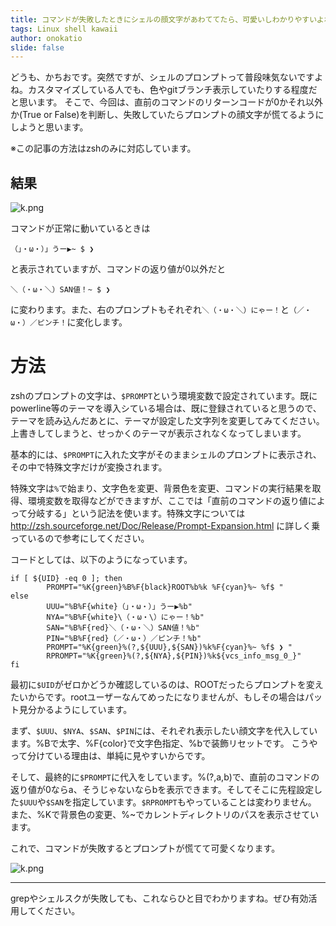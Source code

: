 ```yaml
---
title: コマンドが失敗したときにシェルの顔文字があわててたら、可愛いしわかりやすいよね
tags: Linux shell kawaii
author: onokatio
slide: false
---
```

どうも、かちおです。突然ですが、シェルのプロンプトって普段味気ないですよね。カスタマイズしている人でも、色やgitブランチ表示していたりする程度だと思います。
そこで、今回は、直前のコマンドのリターンコードが0かそれ以外か(True or False)を判断し、失敗していたらプロンプトの顔文字が慌てるようにしようと思います。

※この記事の方法はzshのみに対応しています。

## 結果
![k.png](https://qiita-image-store.s3.amazonaws.com/0/154157/6b3b3649-6739-1971-41fc-2af373091c1c.png)

コマンドが正常に動いているときは

```
（」・ω・）」うー▶~ $ ❯
```

と表示されていますが、コマンドの返り値が0以外だと

```
＼（・ω・＼）SAN値！~ $ ❯
```

に変わります。また、右のプロンプトもそれぞれ`＼（・ω・＼）にゃー！`と`（／・ω・）／ピンチ！`に変化します。

# 方法

zshのプロンプトの文字は、`$PROMPT`という環境変数で設定されています。既にpowerline等のテーマを導入シている場合は、既に登録されていると思うので、テーマを読み込んだあとに、テーマが設定した文字列を変更してみてください。上書きしてしまうと、せっかくのテーマが表示されなくなってしまいます。

基本的には、`$PROMPT`に入れた文字がそのままシェルのプロンプトに表示され、その中で特殊文字だけが変換されます。

特殊文字は`%`で始まり、文字色を変更、背景色を変更、コマンドの実行結果を取得、環境変数を取得などができますが、ここでは「直前のコマンドの返り値によって分岐する」という記法を使います。特殊文字については http://zsh.sourceforge.net/Doc/Release/Prompt-Expansion.html に詳しく乗っているので参考にしてください。

コードとしては、以下のようになっています。

```zsh:zshrc
if [ ${UID} -eq 0 ]; then
        PROMPT="%K{green}%B%F{black}ROOT%b%k %F{cyan}%~ %f$ "
else
        UUU="%B%F{white}（」・ω・）」うー▶%b"
        NYA="%B%F{white}\（・ω・\）にゃー！%b"
        SAN="%B%F{red}＼（・ω・＼）SAN値！%b"
        PIN="%B%F{red}（／・ω・）／ピンチ！%b"
        PROMPT="%K{green}%(?,${UUU},${SAN})%k%F{cyan}%~ %f$ ❯ "
        RPROMPT="%K{green}%(?,${NYA},${PIN})%k${vcs_info_msg_0_}"
fi
```

最初に`$UID`がゼロかどうか確認しているのは、ROOTだったらプロンプトを変えたいからです。rootユーザーなんてめったになりませんが、もしその場合はパット見分かるようにしています。

まず、`$UUU`、`$NYA`、`$SAN`、`$PIN`には、それぞれ表示したい顔文字を代入しています。%Bで太字、%F{color}で文字色指定、%bで装飾リセットです。
こうやって分けている理由は、単純に見やすいからです。

そして、最終的に`$PROMPT`に代入をしています。%(?,a,b)で、直前のコマンドの返り値が0ならa、そうじゃないならbを表示できます。そしてそこに先程設定した`$UUU`や`$SAN`を指定しています。`$RPROMPT`もやっていることは変わりません。
また、%Kで背景色の変更、%~でカレントディレクトリのパスを表示させています。

これで、コマンドが失敗するとプロンプトが慌てて可愛くなります。

![k.png](https://qiita-image-store.s3.amazonaws.com/0/154157/ff3fbcbf-b6c3-22ae-dd6e-ea3ec5c61526.png)

----

grepやシェルスクが失敗しても、これならひと目でわかりますね。ぜひ有効活用してください。

